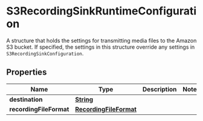 

# S3RecordingSinkRuntimeConfiguration

A structure that holds the settings for transmitting media files to the Amazon S3 bucket. If specified, the settings in this structure override any settings in <code>S3RecordingSinkConfiguration</code>.

## Properties

| Name | Type | Description | Notes |
|------------ | ------------- | ------------- | -------------|
|**destination** | [**String**](String.md) |  |  |
|**recordingFileFormat** | [**RecordingFileFormat**](RecordingFileFormat.md) |  |  |



